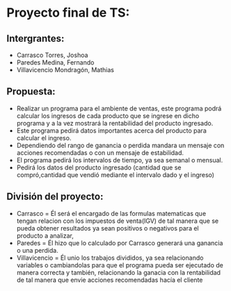 # Proyecto final de TS:
## Intergrantes:

* Carrasco Torres, Joshoa
* Paredes Medina, Fernando
* Villavicencio Mondragón, Mathias

## Propuesta:

* Realizar un programa para el ambiente de ventas, este programa podrá calcular los ingresos de cada producto
que se ingrese en dicho programa y a la vez mostrará la rentabilidad del producto ingresado.
* Este programa pedirá datos importantes acerca del producto para calcular el ingreso.
* Dependiendo del rango de ganancia o perdida mandara un mensaje con acciones recomendadas o con un mensaje de estabilidad.
* El programa pedirá los intervalos de tiempo, ya sea semanal o mensual.
* Pedirá los datos del producto ingresado (cantidad que se compró,cantidad que vendió mediante el intervalo dado y   el ingreso)


 ## División del proyecto:

* Carrasco = Él será el encargado de las formulas matematicas que tengan relacion con los impuestos de venta(IGV) de tal manera que se pueda obtener resultados ya sean positivos o negativos para el producto a analizar,
* Paredes =  Él hizo que lo calculado por Carrasco generará una ganancia o una perdida.
* Villavicencio = Él unio los trabajos divididos, ya sea relacionando variables o cambiandolas para que el programa pueda ser ejecutado de manera correcta y también, relacionando la ganacia con la rentabilidad de tal manera que envie acciones recomendadas hacía el cliente


